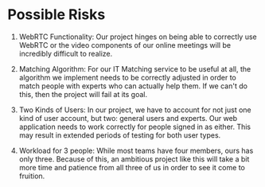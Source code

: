 Possible Risks
==================================================

1. WebRTC Functionality:	Our project hinges on being able to correctly use WebRTC or the video components of our online meetings will be incredibly difficult to realize.

2. Matching Algorithm:		For our IT Matching service to be useful at all, the algorithm we implement needs to be correctly adjusted in order to match people with experts who can actually help them. If we can't do this, then the project will fail at its goal.

3. Two Kinds of Users: 		In our project, we have to account for not just one kind of user account, but two: general users and experts. Our web application needs to work correctly for people signed in as either. This may result in extended periods of testing for both user types.

4. Workload for 3 people:	While most teams have four members, ours has only three. Because of this, an ambitious project like this will take a bit more time and patience from all three of us in order to see it come to fruition. 